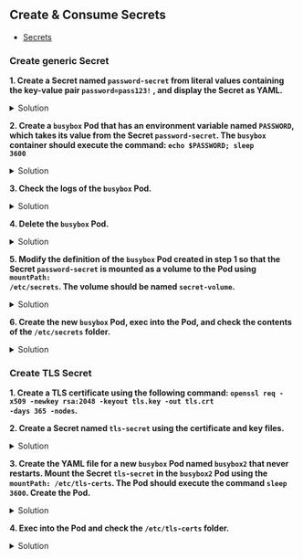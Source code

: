 ## Create & Consume Secrets

* [Secrets](https://kubernetes.io/docs/concepts/configuration/secret/ "Secrets")

### Create generic Secret

**1.	Create a Secret named <code>password-secret</code> from literal values containing the key-value pair <code>password=pass123!</code> , and display the Secret as YAML.**

<details><summary>Solution</summary>

<p>

```bash
kubectl create secret generic password-secret --from-literal=password=pass123!
kubectl get secret password-secret -o yaml
```
</p>
</details>



**2.	Create a <code>busybox</code> Pod that has an environment variable named <code>PASSWORD</code>, which takes its value from the Secret <code>password-secret</code>. The <code>busybox</code> container should execute the command: <code>echo $PASSWORD; sleep 3600</code>**

<details><summary>Solution</summary>

<p>

```bash
kubectl run busybox --image=busybox --restart=Never --dry-run=client -o yaml > busybox.yaml
```
busybox.yaml

```YAML
apiVersion: v1
kind: Pod
metadata:
  creationTimestamp: null
  labels:
    run: busybox
  name: busybox
spec:
  containers:
  - image: busybox
    name: busybox
    command: ["sh", "-c", "echo $PASSWORD; sleep 3600"]    #add
    env:                                                   #add
    - name: PASSWORD                                       #add
      valueFrom:                                           #add
        secretKeyRef:                                      #add
          name: password-secret                            #add
          key: password                                    #add
  dnsPolicy: ClusterFirst
  restartPolicy: Never
status: {}
```
</p>
</details>



**3. Check the logs of the <code>busybox</code> Pod.**

<details><summary>Solution</summary>

<p>

```bash
kubectl logs busybox #should display pass123!
```
</p>
</details>



**4.	Delete the <code>busybox</code> Pod.**

<details><summary>Solution</summary>

<p>

```bash
kubectl delete pod busybox --force --grace-period=0 
```
</p>
</details>



**5.	Modify the definition of the <code>busybox</code> Pod created in step 1 so that the Secret <code>password-secret</code> is mounted as a volume to the Pod using <code>mountPath: /etc/secrets</code>. The volume should be named <code>secret-volume</code>.**

<details><summary>Solution</summary>

<p>
busybox.yaml

```YAML
apiVersion: v1
kind: Pod
metadata:
  creationTimestamp: null
  labels:
    run: busybox
  name: busybox
spec:
  containers:
  - image: busybox
    name: busybox
    command: ["sh", "-c", "echo $PASSWORD; sleep 3600"]
    volumeMounts:                           #add
      - name: secret-volume                 #add
        mountPath: "/etc/secrets"           #add
  volumes:                                  #add
    - name: secret-volume                   #add
      secret:                               #add
        secretName: password-secret         #add
  dnsPolicy: ClusterFirst
  restartPolicy: Never
status: {}
```
</p>
</details>



**6.	Create the new <code>busybox</code> Pod, exec into the Pod, and check the contents of the <code>/etc/secrets</code> folder.**

<details><summary>Solution</summary>

<p>

```bash
kubectl apply -f busybox.yaml
kubectl exec -it busybox -- sh
cd etc/secrets
cat password #should display pass123!
```
</p>
</details>



### Create TLS Secret

**1. Create a TLS certificate using the following command: <code>openssl req -x509 -newkey rsa:2048 -keyout tls.key -out tls.crt -days 365 -nodes</code>.**

**2.	Create a Secret named <code>tls-secret</code> using the certificate and key files.**

<details><summary>Solution</summary>

<p>

```bash
kubectl create secret -h #check for syntax
kubectl create secret tls -h #check for syntax
kubectl create secret tls tls-secret --cert=tls.crt --key=tls.key
kubectl get secrets
```
</p>
</details>



**3.	Create the YAML file for a new <code>busybox</code> Pod named <code>busybox2</code> that never restarts. Mount the Secret <code>tls-secret</code> in the <code>busybox2</code> Pod using the <code>mountPath: /etc/tls-certs</code>. The Pod should execute the command <code>sleep 3600</code>. Create the Pod.**

<details><summary>Solution</summary>

<p>
```bash
kubectl run busybox2 --image=busybox --restart=Never --dry-run=client -o yaml > busybox2.yaml
```
busybox2.yaml

```YAML
apiVersion: v1
kind: Pod
metadata:
  creationTimestamp: null
  labels:
    run: busybox2
  name: busybox2
spec:
  containers:
  - image: busybox
    name: busybox2
    command: ["sh","-c","sleep 3600"]        #add
    resources: {}
    volumeMounts:                            #add
      - name: secret-volume                  #add
        readOnly: true                       #add
        mountPath: "/etc/tls-certs"          #add
  volumes:                                   #add
    - name: secret-volume                    #add
      secret:                                #add
        secretName: tls-secret               #add
  dnsPolicy: ClusterFirst
  restartPolicy: Never
status: {}
```
```bash
kubectl apply -f busybox2.yaml
```
</p>
</details>



**4.	Exec into the Pod and check the <code>/etc/tls-certs</code> folder.**

<details><summary>Solution</summary>

<p>

```bash
kubectl exec -it busybox2 -- sh
cd etc/tls-certs/
ls #should display the key and the cert file
```
</p>
</details>

